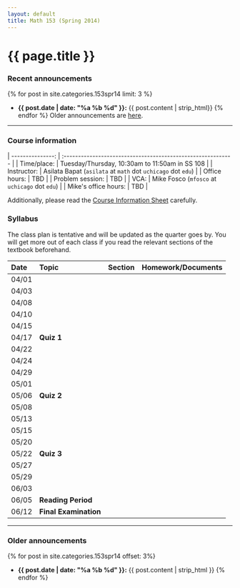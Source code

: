 ```yaml
---
layout: default
title: Math 153 (Spring 2014)
---
```


# {{ page.title }}

### Recent announcements
{% for post in site.categories.153spr14 limit: 3 %}
* **{{ post.date | date: "%a %b %d" }}:** {{ post.content | strip_html}}
{% endfor %}
Older announcements are [here](#older-announcements).

----

### Course information
<div class="infotable">

| ---------------:     | :----------------------------------------------------------- |
| Time/place:          | Tuesday/Thursday, 10:30am to 11:50am in SS 108               |
| Instructor:          | Asilata Bapat (`asilata` at `math` dot `uchicago` dot `edu`) |
| Office hours:        | TBD                                                          |
| Problem session:     | TBD                                                          |
| VCA:                 | Mike Fosco (`mfosco` at `uchicago` dot `edu`)                |
| Mike's office hours: | TBD                                                          |

</div>

Additionally, please read the [Course Information Sheet](courseinformationsheet.pdf) carefully.

### Syllabus
The class plan is tentative and will be updated as the quarter goes by. You will get more out of each class if you read the relevant sections of the textbook beforehand.

<div class="classplan">

| Date  | Topic                 | Section | Homework/Documents |
| :---  | :---                  | :---    | :---               |
| 04/01 |                       |         |                    |
| 04/03 |                       |         |                    |
| 04/08 |                       |         |                    |
| 04/10 |                       |         |                    |
| 04/15 |                       |         |                    |
| 04/17 | **Quiz 1**            |         |                    |
| 04/22 |                       |         |                    |
| 04/24 |                       |         |                    |
| 04/29 |                       |         |                    |
| 05/01 |                       |         |                    |
| 05/06 | **Quiz 2**            |         |                    |
| 05/08 |                       |         |                    |
| 05/13 |                       |         |                    |
| 05/15 |                       |         |                    |
| 05/20 |                       |         |                    |
| 05/22 | **Quiz 3**            |         |                    |
| 05/27 |                       |         |                    |
| 05/29 |                       |         |                    |
| 06/03 |                       |         |                    |
| 06/05 | **Reading Period**    |         |                    |
| 06/12 | **Final Examination** |         |                    |


</div>

----
### Older announcements
{% for post in site.categories.153spr14 offset: 3%}
* **{{ post.date | date: "%a %b %d" }}:** {{ post.content | strip_html }}
{% endfor %}



